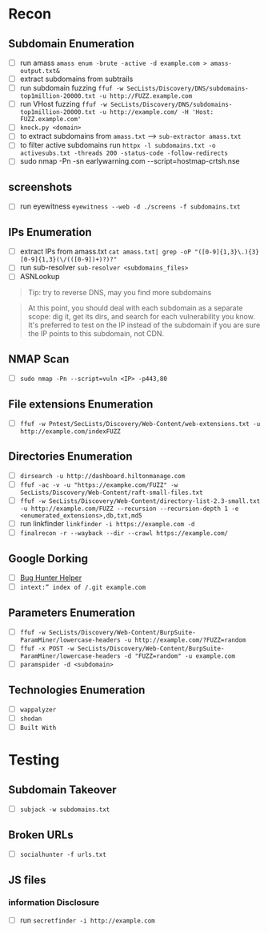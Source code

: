 # Recon
## Subdomain Enumeration
- [ ] run amass `amass enum -brute -active -d example.com > amass-output.txt&`
- [ ] extract subdomains from subtrails
- [ ] run subdomain fuzzing `ffuf -w SecLists/Discovery/DNS/subdomains-top1million-20000.txt -u http://FUZZ.example.com`
- [ ] run VHost fuzzing `ffuf -w SecLists/Discovery/DNS/subdomains-top1million-20000.txt -u http://example.com/ -H 'Host: FUZZ.example.com'`
- [ ] `knock.py <domain>`
- [ ] to extract subdomains from `amass.txt` --> `sub-extractor amass.txt`
- [ ] to filter active subdomains run `httpx -l subdomains.txt -o activesubs.txt -threads 200 -status-code -follow-redirects`
- [ ] sudo nmap -Pn  -sn earlywarning.com --script=hostmap-crtsh.nse
## screenshots
- [ ] run eyewitness `eyewitness --web -d ./screens -f subdomains.txt`
## IPs Enumeration
- [ ] extract IPs from amass.txt `cat amass.txt| grep -oP "([0-9]{1,3}\.){3}[0-9]{1,3}(\/(([0-9])+)?)?"`
- [ ] run sub-resolver `sub-resolver <subdomains_files>`
- [ ] ASNLookup
> Tip: try to reverse DNS, may you find more subdomains <be>

> At this point, you should deal with each subdomain as a separate scope: dig it, get its dirs, and search for each vulnerability you know.
 It's preferred to test on the IP instead of the subdomain if you are sure the IP points to this subdomain, not CDN.
## NMAP Scan
- [ ] `sudo nmap -Pn --script=vuln <IP> -p443,80`
## File extensions Enumeration
- [ ] `ffuf -w Pntest/SecLists/Discovery/Web-Content/web-extensions.txt -u http://example.com/indexFUZZ`
## Directories Enumeration
- [ ] `dirsearch -u http://dashboard.hiltonmanage.com`
- [ ] `ffuf -ac -v -u "https://exampke.com/FUZZ" -w SecLists/Discovery/Web-Content/raft-small-files.txt`
- [ ] `ffuf -w SecLists/Discovery/Web-Content/directory-list-2.3-small.txt -u http://example.com/FUZZ --recursion --recursion-depth 1 -e <enumerated_extensions>,db,txt,md5`
- [ ] run linkfinder `linkfinder -i https://example.com -d`
- [ ] `finalrecon -r --wayback --dir --crawl https://example.com/`

## Google Dorking
- [ ] [Bug Hunter Helper](https://dorks.faisalahmed.me/)
- [ ] `intext:” index of /.git example.com`
## Parameters Enumeration
- [ ] `ffuf -w SecLists/Discovery/Web-Content/BurpSuite-ParamMiner/lowercase-headers -u http://example.com/?FUZZ=random`
- [ ] `ffuf -x POST -w SecLists/Discovery/Web-Content/BurpSuite-ParamMiner/lowercase-headers -d "FUZZ=random" -u example.com`
- [ ] `paramspider -d <subdomain>`
## Technologies Enumeration
- [ ] `wappalyzer`
- [ ] `shodan`
- [ ] `Built With`
# Testing
## Subdomain Takeover
- [ ] `subjack -w subdomains.txt`
## Broken URLs
- [ ] `socialhunter -f urls.txt`
## JS files
### information Disclosure
- [ ] run `secretfinder -i http://example.com`
